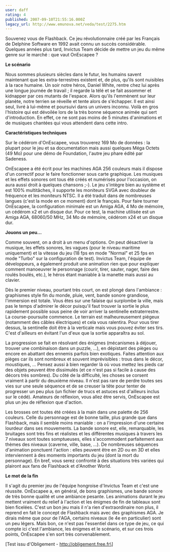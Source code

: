```yaml
---
user: daff
rating: 4
published: 2007-09-10T21:55:16.000Z
legacy_url: http://www.emunova.net/veda/test/2275.htm
---
```

Souvenez vous de Flashback. Ce jeu révolutionnaire créé par les Français de Delphine Software en 1992 avait connu un succès considérable. Quelques années plus tard, Invictus Team décide de mettre un jeu du même genre sur le marché : que vaut OnEscapee ?  

  

**Le scénario**  

  

Nous sommes plusieurs siècles dans le futur, les humains savent maintenant que les extra-terrestres existent et, de plus, qu'ils sont nuisibles à la race humaine. Un soir notre héros, Daniel White, rentre chez lui après une longue journée de travail ; il regarde la télé et se fait assommer et kidnapper par ces mutants de l'espace. Alors qu'ils l'emmènent sur leur planète, notre terrien se réveille et tente alors de s'échapper. Il est ainsi seul, livré à lui-même et poursuivi dans un univers inconnu. Voilà en gros l'histoire qui est dévoilée lors de la très bonne séquence animée qui sert d'introduction. En effet, ce ne sont pas moins de 5 minutes d'animations et de musiques chantées qui vous attendent dans cette intro.  

  

**Caractéristiques techniques**  

  

Sur le cédérom d'OnEscapee, vous trouverez 169 Mo de données : la plupart pour le jeu et sa documentation mais aussi quelques Méga Octets (49 Mo) pour une démo de Foundation, l'autre jeu phare édité par Sadeness.  

  

OnEscapee a été écrit pour les machines AGA 256 couleurs mais il dispose d'un correctif pour le faire fonctionner sous carte graphique. Les musiques et les effets sonores ont tous été créés et numérisés pour l'occasion, on aura aussi droit à quelques chansons ;-). Le jeu s'intègre bien au système et est 100% multitâches, il supporte les moniteurs SVGA avec doubleur de fréquence et les moniteurs NTSC. Il a été traduit dans de nombreuses langues (c'est la mode en ce moment) dont le français. Pour faire tourner OnEscapee, la configuration minimale est un Amiga AGA, 4 Mo de mémoire, un cédérom x2 et un disque dur. Pour ce test, la machine utilisée est un Amiga AGA, 68060/50 MHz, 34 Mo de mémoire, cédérom x24 et un disque dur.  

  

**Jouons un peu...**  

  

Comme souvent, on a droit à un menu d'options. On peut désactiver la musique, les effets sonores, les vagues (pour le niveau maritime uniquement) et la vitesse du jeu (18 fps en mode "Normal" et 25 fps en mode "Turbo" sur la configuration de test). Invictus Team, l'équipe de développeurs, a également produit une animation rien que pour expliquer comment manoeuvrer le personnage (courir, tirer, sauter, nager, faire des roulés boulés, etc.), le héros étant maniable à la manette mais aussi au clavier.  

  

Dès le premier niveau, pourtant très court, on est plongé dans l'ambiance : graphismes style fin du monde, pluie, vent, bande sonore grandiose, l'immersion est totale. Vous êtes sur une falaise qui surplombe la ville, mais pas le temps d'admirer le décor puisqu'il faut trouver la sortie le plus rapidement possible sous peine de voir arriver la sentinelle extraterrestre. La course-poursuite commence. Le terrain est malheureusement piégeux (notamment des câbles électriques) et cela vous ralentira. Pour vous tirer dessus, la sentinelle doit être à la verticale mais vous pouvez éviter ses tirs. C'est d'ailleurs en évitant l'un d'eux que la sortie apparaîtra au sol.  

  

La progression se fait en résolvant des énigmes (mécanismes à déjouer, trouver une combinaison dans un puzzle, ...), en dépistant des pièges ou encore en abattant des ennemis parfois bien exotiques. Faites attention aux pièges car ils sont nombreux et souvent imprévisibles : trous dans le décor, moustiques, ... Pensez aussi à bien regarder là où vous mettez les pieds car des objets peuvent être dissimulés (et ce n'est pas si facile à cause des décors très sombres). Du côté de la difficulté, les choses se corsent vraiment à partir du deuxième niveau. Il n'est pas rare de perdre toutes ses vies sur une seule séquence et de se creuser la tête pour tenter de progresser un peu plus (un fichier de trucs et astuces est d'ailleurs inclus sur le cédé). Amateurs de réflexion, vous allez être servis, OnEscapee est plus un jeu de réflexion que d'action.  

  

Les brosses ont toutes été créées à la main dans une palette de 256 couleurs. Celle du personnage est de bonne taille, plus grande que dans Flashback, mais il semble moins maniable : on a l'impression d'une certaine lourdeur dans ses mouvements. La bande sonore est, elle, remarquable, les bruitages sont très fins et réalistes et les différentes musiques à travers les 7 niveaux sont toutes somptueuses, elles s'accommodent parfaitement aux thèmes des niveaux (caverne, ville, base, ...). De nombreuses séquences d'animation ponctuent l'action : elles peuvent être en 2D ou en 3D et elles interviennent à des moments importants du jeu (dont la mort du personnage). En bref, vous serez confronté à des situations très variées qui plairont aux fans de Flashback et d'Another World.  

  

**Le mot de la fin**  

  

Il s'agit du premier jeu de l'équipe hongroise d'Invictus Team et c'est une réussite. OnEscapee a, en général, de bons graphismes, une bande sonore de très bonne qualité et une ambiance pesante. Les animations durant le jeu mettent vraiment du relief à l'action et les énigmes de fin de tableaux sont bien ficelées. C'est un bon jeu mais il n'a rien d'extraordinaire non plus, il reprend en fait le concept de Flashback mais avec des graphismes AGA. Je dirais même que pour de l'AGA, certains niveaux (le 4e en particulier) sont un peu légers. Mais bon, ce n'est pas l'essentiel dans ce type de jeu, ce qui compte ici c'est l'ambiance, les énigmes et le scénario, et sur ces trois points, OnEscapee s'en sort très convenablement.  

  

\[Test issu d'Obligement - http://obligement.free.fr\]